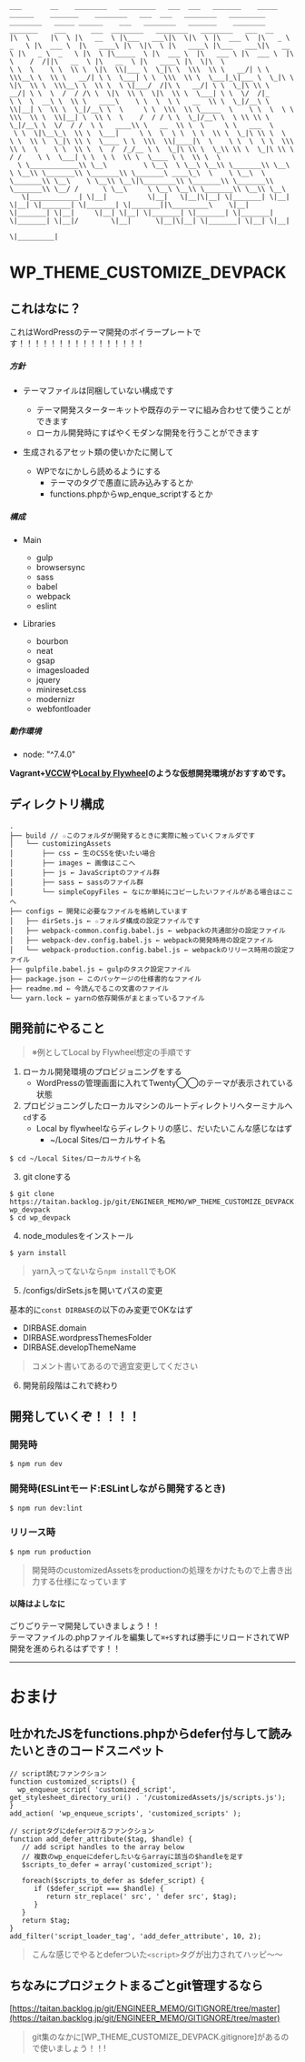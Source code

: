 ```
___       __    ________   _________   ___  ___   _______    _____ ______    _______    ________   ___  ___   ________   _________   ________   _____ ______    ___   ________   _______    ________   _______    ___      ___  ________   ________   ________   ___  __       
|\  \     |\  \ |\   __  \ |\___   ___\|\  \|\  \ |\  ___ \  |\   _ \  _   \ |\  ___ \  |\   ____\ |\  \|\  \ |\   ____\ |\___   ___\|\   __  \ |\   _ \  _   \ |\  \ |\_____  \ |\  ___ \  |\   ___ \ |\  ___ \  |\  \    /  /||\   __  \ |\   __  \ |\   ____\ |\  \|\  \     
\ \  \    \ \  \\ \  \|\  \\|___ \  \_|\ \  \\\  \\ \   __/| \ \  \\\__\ \  \\ \   __/| \ \  \___| \ \  \\\  \\ \  \___|_\|___ \  \_|\ \  \|\  \\ \  \\\__\ \  \\ \  \ \|___/  /|\ \   __/| \ \  \_|\ \\ \   __/| \ \  \  /  / /\ \  \|\  \\ \  \|\  \\ \  \___| \ \  \/  /|_   
\ \  \  __\ \  \\ \   ____\    \ \  \  \ \   __  \\ \  \_|/__\ \  \\|__| \  \\ \  \_|/__\ \  \     \ \  \\\  \\ \_____  \    \ \  \  \ \  \\\  \\ \  \\|__| \  \\ \  \    /  / / \ \  \_|/__\ \  \ \\ \\ \  \_|/__\ \  \/  / /  \ \   ____\\ \   __  \\ \  \     \ \   ___  \  
 \ \  \|\__\_\  \\ \  \___|     \ \  \  \ \  \ \  \\ \  \_|\ \\ \  \    \ \  \\ \  \_|\ \\ \  \____ \ \  \\\  \\|____|\  \    \ \  \  \ \  \\\  \\ \  \    \ \  \\ \  \  /  /_/__ \ \  \_|\ \\ \  \_\\ \\ \  \_|\ \\ \    / /    \ \  \___| \ \  \ \  \\ \  \____ \ \  \\ \  \
  \ \____________\\ \__\         \ \__\  \ \__\ \__\\ \_______\\ \__\    \ \__\\ \_______\\ \_______\\ \_______\ ____\_\  \    \ \__\  \ \_______\\ \__\    \ \__\\ \__\|\________\\ \_______\\ \_______\\ \_______\\ \__/ /      \ \__\     \ \__\ \__\\ \_______\\ \__\\ \__\
   \|____________| \|__|          \|__|   \|__|\|__| \|_______| \|__|     \|__| \|_______| \|_______| \|_______||\_________\    \|__|   \|_______| \|__|     \|__| \|__| \|_______| \|_______| \|_______| \|_______| \|__|/        \|__|      \|__|\|__| \|_______| \|__| \|__|
                                                                                                                \|_________|                                                                                                                                                   
```

# WP_THEME_CUSTOMIZE_DEVPACK

## これはなに？

これはWordPressのテーマ開発のボイラープレートです！！！！！！！！！！！！！！！！

##### 方針

* テーマファイルは同梱していない構成です
  * テーマ開発スターターキットや既存のテーマに組み合わせて使うことができます
  * ローカル開発時にすばやくモダンな開発を行うことができます

* 生成されるアセット類の使いかたに関して
  * WPでなにかしら読めるようにする
    * テーマの<head>タグで愚直に読み込みするとか
    * functions.phpからwp_enque_scriptするとか

##### 構成

* Main
  * gulp
  * browsersync
  * sass
  * babel
  * webpack
  * eslint

* Libraries
  * bourbon
  * neat
  * gsap
  * imagesloaded
  * jquery
  * minireset.css
  * modernizr
  * webfontloader


##### 動作環境

* node: "^7.4.0"

**Vagrant+[VCCW](http://vccw.cc/)や[Local by Flywheel](https://local.getflywheel.com/)のような仮想開発環境がおすすめです。**

## ディレクトリ構成

```
.
├── build // ☆このフォルダが開発するときに実際に触っていくフォルダです
│   └── customizingAssets
│       ├── css ← 生のCSSを使いたい場合
│       ├── images ← 画像はここへ
│       ├── js ← JavaScriptのファイル群
│       ├── sass ← sassのファイル群
│       └── simpleCopyFiles ← なにか単純にコピーしたいファイルがある場合はここへ
├── configs ← 開発に必要なファイルを格納しています
│   ├── dirSets.js ← ☆フォルダ構成の設定ファイルです
│   ├── webpack-common.config.babel.js ← webpackの共通部分の設定ファイル
│   ├── webpack-dev.config.babel.js ← webpackの開発時用の設定ファイル
│   └── webpack-production.config.babel.js ← webpackのリリース時用の設定ファイル
├── gulpfile.babel.js ← gulpのタスク設定ファイル
├── package.json ← このパッケージの仕様書的なファイル
├── readme.md ← 今読んでるこの文書のファイル
└── yarn.lock ← yarnの依存関係がまとまっているファイル
```


## 開発前にやること

> ※例としてLocal by Flywheel想定の手順です

1. ローカル開発環境のプロビジョニングをする
	* WordPressの管理画面に入れてTwenty◯◯のテーマが表示されている状態
2. プロビジョニングしたローカルマシンのルートディレクトリへターミナルへ`cd`する
	* Local by flywheelならディレクトリの感じ、だいたいこんな感じなはず
		* ~/Local Sites/ローカルサイト名

```
$ cd ~/Local Sites/ローカルサイト名
```

3. git cloneする

```
$ git clone https://taitan.backlog.jp/git/ENGINEER_MEMO/WP_THEME_CUSTOMIZE_DEVPACK.git wp_devpack
$ cd wp_devpack
```

4. node_modulesをインストール

```
$ yarn install
```
> yarn入ってないなら`npm install`でもOK

5. /configs/dirSets.jsを開いてパスの変更

基本的に`const DIRBASE`の以下のみ変更でOKなはず

* DIRBASE.domain
* DIRBASE.wordpressThemesFolder
* DIRBASE.developThemeName

> コメント書いてあるので適宜変更してください

6. 開発前段階はこれで終わり


## 開発していくぞ！！！！

### 開発時

```
$ npm run dev
```

### 開発時(ESLintモード:ESLintしながら開発するとき)

```
$ npm run dev:lint
```

### リリース時

```
$ npm run production
```
> 開発時のcustomizedAssetsをproductionの処理をかけたもので上書き出力する仕様になっています

#### 以降はよしなに

ごりごりテーマ開発していきましょう！！  
テーマファイルの.phpファイルを編集して`⌘+S`すれば勝手にリロードされてWP開発を進められるはずです！！

***

# おまけ

## 吐かれたJSをfunctions.phpからdefer付与して読みたいときのコードスニペット

```
// script読むファンクション
function customized_scripts() {
  wp_enqueue_script( 'customized_script', get_stylesheet_directory_uri() . '/customizedAssets/js/scripts.js');
}
add_action( 'wp_enqueue_scripts', 'customized_scripts' );

// scriptタグにdeferつけるファンクション
function add_defer_attribute($tag, $handle) {
   // add script handles to the array below
   // 複数のwp_enqueにdeferしたいならarrayに該当の$handleを足す
   $scripts_to_defer = array('customized_script');

   foreach($scripts_to_defer as $defer_script) {
      if ($defer_script === $handle) {
         return str_replace(' src', ' defer src', $tag);
      }
   }
   return $tag;
}
add_filter('script_loader_tag', 'add_defer_attribute', 10, 2);
```

> こんな感じでやるとdeferついた`<script>`タグが出力されてハッピ〜〜

## ちなみにプロジェクトまるごとgit管理するなら

[https://taitan.backlog.jp/git/ENGINEER_MEMO/GITIGNORE/tree/master](https://taitan.backlog.jp/git/ENGINEER_MEMO/GITIGNORE/tree/master)

> git集のなかに[WP_THEME_CUSTOMIZE_DEVPACK.gitignore]があるので使いましょう！！!
